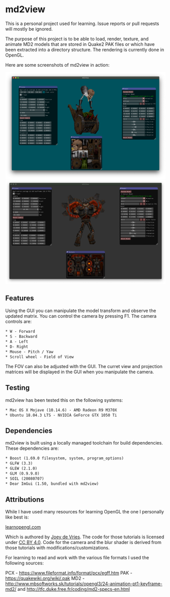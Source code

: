 # md2view
This is a personal project used for learning. Issue reports or pull requests will mostly be ignored.

The purpose of this project is to be able to load, render, texture, and animate
MD2 models that are stored in Quake2 PAK files or which have been extracted into
a directory structure. The rendering is currently done in OpenGL.

Here are some screenshots of md2view in action:

![Example 1](docs/screenshot1.png)
![Example 2](docs/screenshot2.png)

## Features

Using the GUI you can manipulate the model transform and observe the updated matrix.
You can control the camera by pressing F1. The camera controls are:

    * W - Forward
    * S - Backward
    * A - Left
    * D- Right
    * Mouse - Pitch / Yaw
    * Scroll wheel - Field of View

The FOV can also be adjusted with the GUI. The curret view and projection matrices
will be displayed in the GUI when you manipulate the camera.

## Testing

md2view has been tested this on the following systems:

    * Mac OS X Mojave (10.14.6) - AMD Radeon R9 M370X
    * Ubuntu 18.04.3 LTS - NVIDIA GeForce GTX 1050 Ti

## Dependencies

md2view is built using a locally managed toolchain for build dependencies. These dependencies are:

    * Boost (1.69.0 filesystem, system, program_options)
    * GLFW (3.3)
    * GLEW (2.1.0)
    * GLM (0.9.9.0)
    * SOIL (20080707)
    * Dear ImGui (1.50, bundled with md2view)

## Attributions

While I have used many resources for learning OpenGL the one I personally like best is:

[learnopengl.com](https://www.learnopengl.com)

Which is authored by [Joey de Vries](https://twitter.com/JoeyDeVriez).
The code for those tutorials is licensed under [CC BY 4.0](https://creativecommons.org/licenses/by-nc/4.0/legalcode).
Code for the camera and the blur shader is derived from those tutorials with modifications/customizations.

For learning to read and work with the various file formats I used the following sources:

PCX - <https://www.fileformat.info/format/pcx/egff.htm>
PAK - <https://quakewiki.org/wiki/.pak>
MD2 - <http://www.mbsoftworks.sk/tutorials/opengl3/24-animation-pt1-keyframe-md2/> and <http://tfc.duke.free.fr/coding/md2-specs-en.html>
